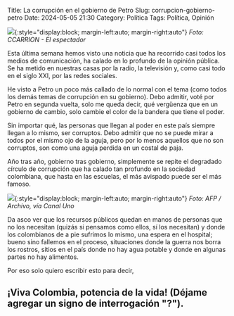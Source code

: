 Title: La corrupción en el gobierno de Petro
Slug: corrupcion-gobierno-petro
Date: 2024-05-05 21:30
Category: Política
Tags: Política, Opinión

![]({filename}/images/petro-gabinete.avif){:style="display:block; margin-left:auto; margin-right:auto"}
*Foto: CCARRION - El espectador*

Esta última semana hemos visto una noticia que ha recorrido casi todos los medios de comunicación, ha calado en lo profundo de la opinión pública. Se ha metido en nuestras casas por la radio, la televisión y, como casi todo en el siglo XXI, por las redes sociales.

He visto a Petro un poco más callado de lo normal con el tema (como todos los demás temas de corrupción en su gobierno). Debo admitir, voté por Petro en segunda vuelta, solo me queda decir, qué vergüenza que en un gobierno de cambio, solo cambie el color de la bandera que tiene el poder.

Sin importar qué, las personas que llegan al poder en este país siempre llegan a lo mismo, ser corruptos. Debo admitir que no se puede mirar a todos por el mismo ojo de la aguja, pero por lo menos aquellos que no son corruptos, son como una aguja perdida en un costal de paja.

Año tras año, gobierno tras gobierno, simplemente se repite el degradado círculo de corrupción que ha calado tan profundo en la sociedad colombiana, que hasta en las escuelas, el más avispado puede ser el más famoso.

![]({filename}/images/PP3452463A-s-o.webp){:style="display:block; margin-left:auto; margin-right:auto"}
*Foto: AFP / Archivo, vía Canal Uno*

Da asco ver que los recursos públicos quedan en manos de personas que no los necesitan (quizás si pensamos como ellos, sí los necesitan) y donde los colombianos de a pie sufrimos lo mismo, una espera en el hospital; bueno sino fallemos en el proceso, situaciones donde la guerra nos borra los rostros, sitios en el país donde no hay agua potable y donde en algunas partes no hay alimentos.

Por eso solo quiero escribir esto para decir,

## ¡Viva Colombia, potencia de la vida! (Déjame agregar un signo de interrogación "?").